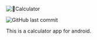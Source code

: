 ![📱Calculator](https://user-images.githubusercontent.com/93212087/163304872-629c683a-cb08-45d2-8831-c8cfe25732f8.png)

![GitHub last commit](https://img.shields.io/github/last-commit/NishakMohomed/calculator)

This is a calculator app for android.
